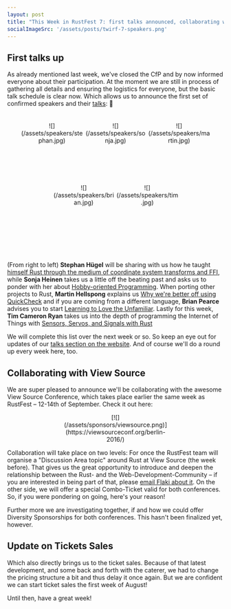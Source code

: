 ```yaml
---
layout: post
title: "This Week in RustFest 7: first talks announced, collaborating with viewsource"
socialImageSrc: '/assets/posts/twirf-7-speakers.png'
---
```


## First talks up

As already mentioned last week, we've closed the CfP and by now informed everyone about their participation. At the moment we are still in process of gathering all details and ensuring the logistics for everyone, but the basic talk schedule is clear now. Which allows us to announce the first set of  confirmed speakers and their [talks](/talks/): 🎉

<div markdown="1" style="text-align: center; margin: 2.5em auto">
  <span style="height:15vw; width:15vw; display: inline-block; vertical-align: middle" markdown="1">![](/assets/speakers/stephan.jpg)</span> <span style="height:15vw; width:15vw; display: inline-block; vertical-align: middle" markdown="1">![](/assets/speakers/sonja.jpg)</span> <span style="height:15vw; width:15vw; display: inline-block; vertical-align: middle" markdown="1">![](/assets/speakers/martin.jpg)</span> <span style="height:15vw; width:15vw; display: inline-block; vertical-align: middle" markdown="1">![](/assets/speakers/brian.jpg)</span> <span style="height:15vw; width:15vw; display: inline-block; vertical-align: middle" markdown="1">![](/assets/speakers/tim.jpg)</span>
</div>


(From right to left) **Stephan Hügel** will be sharing with us how he taught [himself Rust through the medium of coordinate system transforms and FFI](/talks/#teaching-myself-rust-through-the-medium-of-coordinate-system-transforms-and-ffi), while **Sonja Heinen** takes us a little off the beating past and asks us to ponder with her about [Hobby-oriented Programming](/talks/#hobby-oriented-programming). When porting other projects to Rust, **Martin Hellspong** explains us [Why we're better off using QuickCheck](/talks/#why-you-d-be-better-off-using-quickcheck-when-porting-to-rust) and if you are coming from a different language,  **Brian Pearce** advises you to start [Learning to Love the Unfamiliar](/talks/#learning-to-love-the-unfamiliar). Lastly for this week, **Tim Cameron Ryan** takes us into the depth of programming the Internet of Things with [Sensors, Servos, and Signals with Rust](/talks/#sensors-servos-and-signals-with-rust)


We will complete this list over the next week or so. So keep an eye out for updates of our [talks section on the website](/talks/). And of course we'll do a round up every week here, too.


## Collaborating with View Source

We are super pleased to announce we'll be collaborating with the awesome View Source Conference, which takes place earlier the same week as RustFest – 12-14th of September. Check it out here:

<div markdown="1" style="text-align: center; min-width: 220px; width: 25vw; margin: 0 auto">
[![](/assets/sponsors/viewsource.png)](https://viewsourceconf.org/berlin-2016/)
</div>

Collaboration will take place on two levels: For once the RustFest team will organise a "Discussion Area topic" around Rust at View Source (the week before). That gives us the great opportunity to introduce and deepen the relationship between the Rust- and the Web-Development-Community – if you are interested in being part of that, please [email Flaki about it](mailto:flaki@rustfest.eu). On the other side, we will offer a special Combo-Ticket valid for both conferences. So, if you were pondering on going, here's your reason!

Further more we are investigating together, if and how we could offer Diversity Sponsorships for both conferences. This hasn't been finalized yet, however.


## Update on Tickets Sales

Which also directly brings us to the ticket sales. Because of that latest development, and some back and forth with the caterer, we had to change the pricing structure a bit and thus delay it once again. But we are confident we can start ticket sales the first week of August!

Until then, have a great week!
